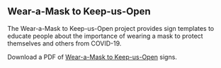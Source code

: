 ## Wear-a-Mask to Keep-us-Open

The Wear-a-Mask to Keep-us-Open project provides sign templates to educate people about the importance of wearing a mask to protect themselves and others from COVID-19.

Download a PDF of [Wear-a-Mask to Keep-us-Open](https://github.com/ChadSmith2020/reconstitution/raw/master/publications/wear-a-mask-please.pdf) signs.
